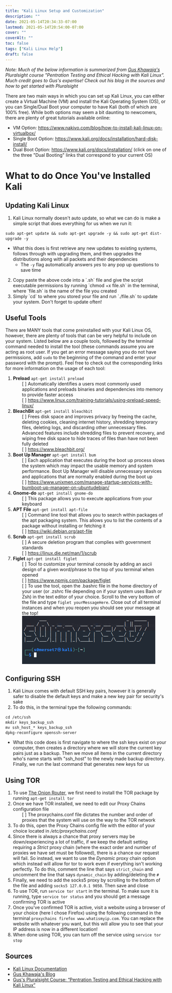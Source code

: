 ```yaml
---
title: "Kali Linux Setup and Customization"
description: ""
date: 2021-05-14T20:34:33-07:00
lastmod: 2021-05-14T20:54:00-07:00
cover: ""
coverAlt: ""
toc: false
tags: ["Kali Linux Help"]
draft: false
---
```

<style>
	main {
    margin: 90px auto;
    padding: 0 15px;
    max-width: 70%;
	}
</style>

*Note: Much of the below information is summarized from [Gus Khawaja's](https://ethicalhackingblog.com/about/) Pluralsight course "Pentration Testing and Ethical Hacking with Kali Linux". Much credit goes to Gus's expertise! Check out his blog in the sources and how to get started with Pluralsight*

There are two main ways in which you can set up Kali Linux, you can either create a Virtual Machine (VM) and install the Kali Operating System (OS), or you can Single/Dual Boot your computer to have Kali (both of which are 100% free). While both options may seem a bit daunting to newcomers, there are plenty of great tutorials available online:
* VM Option: https://www.nakivo.com/blog/how-to-install-kali-linux-on-virtualbox/
* Single Boot Option: https://www.kali.org/docs/installation/hard-disk-install/
* Dual Boot Option: https://www.kali.org/docs/installation/ (click on one of the three "Dual Booting" links that correspond to your current OS)

# What to do Once You've Installed Kali
## Updating Kali Linux
1. Kali Linux normally doesn't auto update, so what we can do is make a simple script that does everything for us when we run it:
```
sudo apt-get update && sudo apt-get upgrade -y && sudo apt-get dist-upgrade -y
```
* What this does is first retrieve any new updates to existing systems, follows through with upgrading them, and then upgrades the distributions along with all packets and their dependencies
    * The `-y` flag automatically answers *yes* to any pop up questions to save time
<ol start ="2">
<li>Copy paste the above code into a `.sh` file and give the script executable permissions by running `chmod +x file.sh` in the terminal, where `file.sh` is the name of the file you created</li>
<li>Simply `cd` to where you stored your file and run `./file.sh` to update your system. Don't forget to update often!</li></ol>

## Useful Tools
There are MANY tools that come preinstalled with your Kali Linux OS, however, there are plenty of tools that can be very helpful to include on your system. Listed below are a couple tools, followed by the terminal command needed to install the tool (these commands assume you are acting as root user. If you get an error message saying you do not have permissions, add `sudo` to the beginning of the command and enter your password with the prompt). Feel free to check out the corresponding links for more information on the usage of each tool:
1. **Preload** `apt-get install preload`
    <br><div style="padding-left: 2em;">[ ] Automatically identifies a users most commonly used applications and preloads binaries and dependencies into memory to provide faster access
    <br>[ ] https://www.linux.com/training-tutorials/using-preload-speed-linux/</div>
2. **BleachBit** `apt-get install bleachbit`
    <br><div style="padding-left: 2em;">[ ] Frees disk space and improves privacy by freeing the cache, deleting cookies, cleaning internet history, shredding temporary files, deleting logs, and discarding other unnecessary files. Advanced features include shredding files to prevent recovery, and wiping free disk space to hide traces of files than have not been fully deleted
    <br>[ ] https://www.bleachbit.org/</div>
3. **Boot Up Manager** `apt-get install bum`
    <br><div style="padding-left: 2em;">[ ] Each application that executes during the boot up process slows the system which may impact the usable memory and system performance. Boot Up Manager will disable unnecessary services and applications that are normally enabled during the boot up
    <br>[ ] https://www.unixmen.com/manage-startup-services-with-bumboot-up-manager-on-ubuntudebian/</div>
4. **Gnome-do** `apt-get install gnome-do`
    <br><div style="padding-left: 2em;">[ ] This package allows you to execute applications from your keyboard</div>
5. **APT File** `apt-get install apt-file`
    <br><div style="padding-left: 2em;">[ ] Command line tool that allows you to search within packages of the apt packaging system. This allows you to list the contents of a package without installing or fetching it
    <br>[ ] https://wiki.debian.org/apt-file</div>
6. **Scrub** `apt-get install scrub`
    <br><div style="padding-left: 2em;">[ ] A secure deletion program that complies with government standards
    <br>[ ] https://linux.die.net/man/1/scrub</div>
7. **Figlet** `apt-get install figlet`
    <br><div style="padding-left: 2em;">[ ] Tool to customize your terminal console by adding an ascii design of a given word/phrase to the top of you terminal when opened
    <br>[ ] https://www.npmjs.com/package/figlet
    <br>[ ] To use the tool, open the .bashrc file in the home directory of your user (or .zshrc file depending on if your system uses Bash or Zsh) in the text editor of your choice. Scroll to the very bottom of the file and type `figlet yourMessageHere`. Close out of all terminal instances and when you reopen you should see your message at the top!
        ![Figlet Screenshot](kali_setup1.png)
    </div>

## Configuring SSH
1. Kali Linux comes with default SSH key pairs, however it is generally safer to disable the default keys and make a new key pair for security's sake
2. To do this, in the terminal type the following commands:
```
cd /etc/ssh
mkdir keys_backup_ssh
mv ssh_host_* keys_backup_ssh
dpkg-reconfigure openssh-server
```
* What this code does is first navigate to where the ssh keys exist on your computer, then creates a directory where we will store the current key pairs just as a backup. Then we move all items in the current directory who's name starts with "ssh_host" to the newly made backup directory. Finally, we run the last command that generates new keys for us

## Using TOR
1. To use [The Onion Router](https://www.torproject.org/), we first need to install the TOR package by running `apt-get install tor`
2. Once we have TOR installed, we need to edit our Proxy Chains configuration file
    <br><div style="padding-left: 2em;">[ ] The proxychains.conf file dictates the number and order of proxies that the system will use on the way to the TOR network</div>
3. To do this, open the Proxy Chains config file with the editor of your choice located in */etc/proxychains.conf*
4. Since there is always a chance that proxy servers may be down/experiencing a lot of traffic, if we keep the default setting requiring a *Strict* proxy chain (where the exact order and number of proxies we have set must be followed), there is a chance our request will fail. So instead, we want to use the *Dynamic* proxy chain option which instead will allow for tor to work even if everything isn't working perfectly. To do this, comment the line that says `strict_chain` and uncomment the line that says `dynamic_chain` by adding/deleting the `#`
5. Finally, we need to add the socks5 proxy by scrolling to the bottom of the file and adding `socks5 127.0.0.1 9050`. Then save and close
6. To use TOR, run `service tor start` in the terminal. To make sure it is running, type `service tor status` and you should get a message confirming TOR is active
7. Once you've confirmed TOR is active, visit a website using a browser of your choice (here I chose Firefox) using the following command in the terminal `proxychains firefox www.whatismyip.com`. You can replace the website with whatever you want, but this will allow you to see that your IP address is now in a different location!
8. When done using TOR, you can turn off the service using `service tor stop`

## Sources
* [Kali Linux Documentation](https://www.kali.org/docs/)
* [Gus Khawaja's Blog](https://ethicalhackingblog.com/)
* [Gus's Pluralsight Course: “Pentration Testing and Ethical Hacking with Kali Linux”](https://www.pluralsight.com/courses/kali-linux-penetration-testing-ethical-hacking)